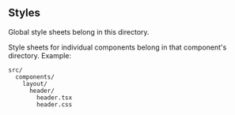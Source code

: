 ## Styles

Global style sheets belong in this directory.

Style sheets for individual components belong in that component's directory.
Example:
```
src/
  components/
    layout/
      header/
        header.tsx
        header.css
```



